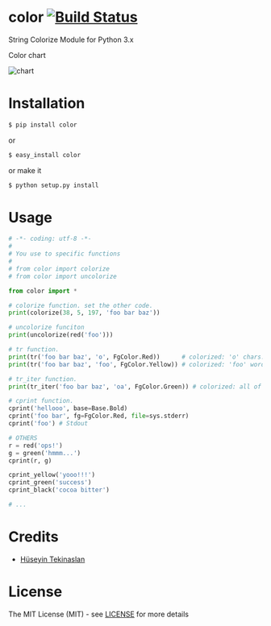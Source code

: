# color [![Build Status](https://drone.io/github.com/htaslan/color/status.png)](https://drone.io/github.com/htaslan/color/latest)

String Colorize Module for Python 3.x

Color chart

![chart](http://i.imgur.com/zGQ6f6z.png)

# Installation

```sh
$ pip install color
```

or

```sh
$ easy_install color
```

or make it

```sh
$ python setup.py install
```

# Usage

```py
# -*- coding: utf-8 -*-
#
# You use to specific functions
#
# from color import colorize
# from color import uncolorize

from color import *

# colorize function. set the other code.
print(colorize(38, 5, 197, 'foo bar baz'))

# uncolorize funciton
print(uncolorize(red('foo')))

# tr function.
print(tr('foo bar baz', 'o', FgColor.Red))      # colorized: 'o' chars.
print(tr('foo bar baz', 'foo', FgColor.Yellow)) # colorized: 'foo' words.

# tr_iter function.
print(tr_iter('foo bar baz', 'oa', FgColor.Green)) # colorized: all of 'o' and 'a' chars.

# cprint function.
cprint('hellooo', base=Base.Bold)
cprint('foo bar', fg=FgColor.Red, file=sys.stderr)
cprint('foo') # Stdout

# OTHERS
r = red('ops!')
g = green('hmmm...')
cprint(r, g)

cprint_yellow('yooo!!!')
cprint_green('success')
cprint_black('cocoa bitter')

# ...
```

# Credits

* [Hüseyin Tekinaslan](http://github.com/htaslan)

# License

The MIT License (MIT) - see [LICENSE](https://github.com/htaslan/python-colorize/blob/master/LICENSE) for more details
